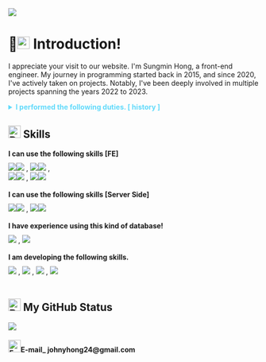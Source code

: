 <img src="https://capsule-render.vercel.app/api?type=venom&color=61DAFB&height=300&section=header&text=Hello%20I'm%20Johnny&fontSize=70&stroke=61DAFB" />
<h1>
  <img src="https://raw.githubusercontent.com/Tarikul-Islam-Anik/Animated-Fluent-Emojis/master/Emojis/Smilies/Smiling%20Face%20with%20Sunglasses.png" alt="Smiling Face with Sunglasses" width="25" height="25" /> 
  Introduction!
</h1>

<p>I appreciate your visit to our website. I'm Sungmin Hong, a front-end engineer. My journey in programming started back in 2015, and since 2020, I've actively taken on projects. Notably, I've been deeply involved in multiple projects spanning the years 2022 to 2023. </p>

<details>
<summary style="color:#61DAFB">
  <strong>I performed the following duties. [ history ]</strong>
</summary>

---

<ol>
  <li>In 2022, I worked for a company called Miya Design House, providing design support and website development services.
    <ul>
        <li>Business website development for a company called H.S.I.</li>
        <li>Business website development for a company called Segi Medical</li>
        <li>Built an API for Korea Trail Running Association's reservation system in PHP (NOT YET COMPLETED DUE TO COMPANY REASONS). 
        </li>
  </ul>
  </li>

---

  <li>I have worked as a Front-End Engineer at O'MY BRAND Corporation from October 2022 to November 2023.
    <ul>
      <li>Work included maintenance and addition of functionality and GUI improvements to the Design Trading Platform Web App. </li>
      <li>Built a community site for designers using PHP.</li>
      <li>Built and distributed Character-Makie, a Unity application that recognizes faces and generates 3D modeling that looks like you. We also built the main website for Character-Makie and worked on the site in JSON files in multiple languages for global expansion.</li>
      <li>Build and implement design estimate calculator functionality</li>
    </ul>
  </li>
  
</ol>

---

</details>


<h2><img src="https://raw.githubusercontent.com/Tarikul-Islam-Anik/Animated-Fluent-Emojis/master/Emojis/Objects/Desktop%20Computer.png" alt="Desktop Computer" width="25" height="25" /> Skills</h2>

<strong>
 I can use the following skills [FE]
</strong>
<div style="margin-top:10px;">
<img src="https://img.shields.io/badge/React-61DAFB?style=for-the-badge&logo=React&logoColor=white"><img src="https://img.shields.io/badge/⭑⭑⭑⭒⭒-41454A?style=for-the-badge&logo=&logoColor=white"> , 
<img src="https://img.shields.io/badge/styledcomponents-DB7093?style=for-the-badge&logo=styled-components&logoColor=white"><img src="https://img.shields.io/badge/⭑⭑⭑⭒⭒-41454A?style=for-the-badge&logo=&logoColor=white"> , 
<br/>
<img src="https://img.shields.io/badge/redux-764ABC?style=for-the-badge&logo=redux&logoColor=white"><img src="https://img.shields.io/badge/⭑⭑⭑⭒⭒-41454A?style=for-the-badge&logo=&logoColor=white"> , 
<img src="https://img.shields.io/badge/javaScript-F7DF1E?style=for-the-badge&logo=JavaScript&logoColor=white"><img src="https://img.shields.io/badge/⭑⭑⭑⭒⭒-41454A?style=for-the-badge&logo=&logoColor=white"> 
</div>

<br/>

<strong>
 I can use the following skills [Server Side]
</strong>
<div style="margin-top:10px;">
 <img src="https://img.shields.io/badge/Express-000000?style=for-the-badge&logo=express&logoColor=white"><img src="https://img.shields.io/badge/⭑⭑⭑⭒⭒-41454A?style=for-the-badge&logo=&logoColor=white"> ,
<img src="https://img.shields.io/badge/php-777BB4?style=for-the-badge&logo=php&logoColor=white"><img src="https://img.shields.io/badge/⭑⭑⭑⭑⭒-41454A?style=for-the-badge&logo=&logoColor=white"> 
</div>

<br/>

<strong>
 I  have experience using this kind of database!
</strong>
<div style="margin-top:10px;">
<img src="https://img.shields.io/badge/MySQL-4479A1?style=for-the-badge&logo=mysql&logoColor=white"> , 
<img src="https://img.shields.io/badge/mongodb-47A248?style=for-the-badge&logo=mongodb&logoColor=white"> 
 </div>

<br/>
<strong>
I am developing the following skills.
</strong>
<div style="margin-top:10px;">
<img src="https://img.shields.io/badge/Next.js-000000?style=for-the-badge&logo=nextdotjs&logoColor=white"> , 
<img src="https://img.shields.io/badge/VUE.JS-4FC08D?style=for-the-badge&logo=vuedotjs&logoColor=white"> , 
<img src="https://img.shields.io/badge/Nestjs-E0234E?style=for-the-badge&logo=nestjs&logoColor=white"> , 
<img src="https://img.shields.io/badge/AWS-232F3E?style=for-the-badge&logo=amazonaws&logoColor=white"> 
 </div>


<br/>

<h2><img src="https://raw.githubusercontent.com/Tarikul-Islam-Anik/Animated-Fluent-Emojis/master/Emojis/Objects/Bar%20Chart.png" alt="Bar Chart" width="25" height="25" /> My GitHub Status</h2>
<a href=""><img align="center" src="https://github-readme-stats.vercel.app/api?username=JohnnyKnon&show_icons=true&theme=radical"/></a>


<h4><img src="https://raw.githubusercontent.com/Tarikul-Islam-Anik/Animated-Fluent-Emojis/master/Emojis/Objects/E-Mail.png" alt="E-Mail" width="25" height="25" />E-mail_ johnyhong24@gmail.com</h4>

